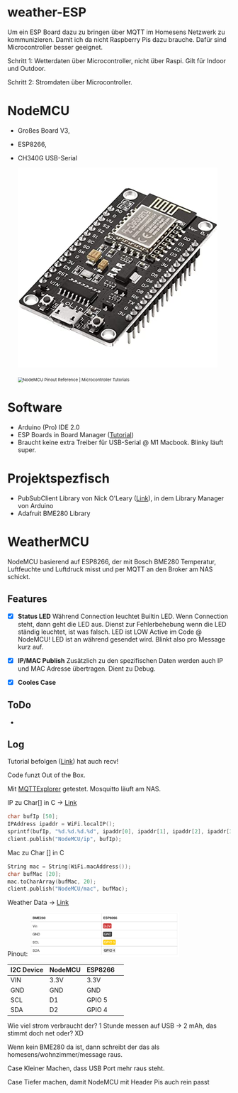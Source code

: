 # weather-ESP

Um ein ESP Board dazu zu bringen über MQTT im Homesens Netzwerk zu kommunizieren. Damit ich da nicht Raspberry Pis dazu brauche. Dafür sind Microcontroller besser geeignet.

Schritt 1: Wetterdaten über Microcontroller, nicht über Raspi. Gilt für Indoor und Outdoor.

Schritt 2: Stromdaten über Microcontroller.



# NodeMCU

- Großes Board V3, 

- ESP8266, 

- CH340G USB-Serial

  ![712MQXA8VIL._AC_SS450_](assets/712MQXA8VIL._AC_SS450_.jpg)

  <img src="https://i1.wp.com/www.teachmemicro.com/wp-content/uploads/2018/04/NodeMCUv3.0-pinout.jpg?ssl=1" alt="NodeMCU Pinout Reference | Microcontroller Tutorials" style="zoom: 67%;" />

# Software

- Arduino (Pro) IDE 2.0
- ESP Boards in Board Manager ([Tutorial](https://randomnerdtutorials.com/installing-esp8266-nodemcu-arduino-ide-2-0/))
- Braucht keine extra Treiber für USB-Serial @ M1 Macbook. Blinky läuft super.



# Projektspezfisch

- PubSubClient Library von Nick O'Leary ([Link](https://pubsubclient.knolleary.net)), in dem Library Manager von Arduino
- Adafruit BME280 Library

# WeatherMCU

NodeMCU basierend auf ESP8266, der mit Bosch BME280 Temperatur, Luftfeuchte und Luftdruck misst und per MQTT an den Broker am NAS schickt.

## Features

- [x] **Status LED**
  Während Connection leuchtet Builtin LED. Wenn Connection steht, dann geht die LED aus. Dienst zur Fehlerbehebung wenn die LED ständig leuchtet, ist was falsch.
  LED ist LOW Active im Code @ NodeMCU!
  LED ist an während gesendet wird. Blinkt also pro Message kurz auf.

- [x] **IP/MAC Publish**
  Zusätzlich zu den spezifischen Daten werden auch IP und MAC Adresse übertragen. Dient zu Debug.
- [x] **Cooles Case**

## ToDo

- 

## Log

Tutorial befolgen ([Link](https://smarthome-blogger.de/blog/esp8266-projekte/esp8266-mqtt-tutorial)) hat auch recv!

Code funzt Out of the Box. 

Mit [MQTTExplorer](http://mqtt-explorer.com) getestet. Mosquitto läuft am NAS.

IP zu Char[] in C -> [Link](https://arduino.stackexchange.com/questions/57262/how-to-copy-ipaddress-class-into-character-buffer-getting-error-inet-ntop-wa)

```c
char bufIp [50];
IPAddress ipaddr = WiFi.localIP();
sprintf(bufIp, "%d.%d.%d.%d", ipaddr[0], ipaddr[1], ipaddr[2], ipaddr[3]);
client.publish("NodeMCU/ip", bufIp);
```

Mac zu Char [] in C

```c
String mac = String(WiFi.macAddress());
char bufMac [20];
mac.toCharArray(bufMac, 20);
client.publish("NodeMCU/mac", bufMac);
```

Weather Data -> [Link](https://randomnerdtutorials.com/esp8266-bme280-arduino-ide/)

Pinout: 
<img src="assets/Screenshot 2021-12-18 at 19.27.32.png" alt="Screenshot 2021-12-18 at 19.27.32" style="zoom: 33%;" />

| I2C Device | NodeMCU | ESP8266 |      |
| ---------- | ------- | ------- | ---- |
| VIN        | 3.3V    | 3.3V    |      |
| GND        | GND     | GND     |      |
| SCL        | D1      | GPIO 5  |      |
| SDA        | D2      | GPIO 4  |      |



Wie viel strom verbraucht der? 1 Stunde messen auf USB ->  2 mAh, das stimmt doch net oder? XD

Wenn kein BME280 da ist, dann schreibt der das als homesens/wohnzimmer/message raus.

Case Kleiner Machen, dass USB Port mehr raus steht. 

Case Tiefer machen, damit NodeMCU mit Header Pis auch rein passt
